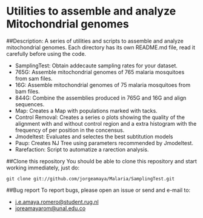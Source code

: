# Utilities to assemble and analyze Mitochondrial genomes 

##Description: 
A series of utilities and scripts to assemble and analyze mitochondrial genomes. Each directory has its own README.md file, read it carefully before using the code.

* SamplingTest: Obtain addecaute sampling rates for your dataset.
* 765G: Assemble mitochondrial genomes of 765 malaria mosquitoes from sam files.
* 16G: Assemble mitochondrial genomes of 75 malaria mosquitoes from bam files.
* 844G: Combine the assemblies produced in 765G and 16G and align sequences.
* Map: Creates a Map with populations marked with tacks.
* Control Removal: Creates a series o plots showing the quality of the alignment with and without control region and a extra histogram with the frequency of per position in the concensus.
* Jmodeltest: Evaluates and selectes the best subtitution models 
* Paup: Creates NJ Tree using parameters recommended by Jmodeltest.
* Rarefaction: Script to automatize a rarection analysis.

##Clone this repository
You should be able to clone this repository and start working immediately, just do:

```
git clone git://github.com/jorgeamaya/Malaria/SamplingTest.git
```

##Bug report
To report bugs, please open an issue or send and e-mail to:
* j.e.amaya.romero@student.rug.nl
* joreamayarom@unal.edu.co
